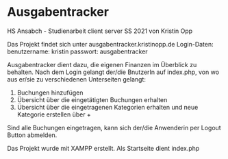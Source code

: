 # Ausgabentracker
HS Ansabch - Studienarbeit client server SS 2021
von Kristin Opp

Das Projekt findet sich unter ausgabentracker.kristinopp.de
Login-Daten: 
benutzername: kristin
passwort: ausgabentracker

Ausgabentracker dient dazu, die eigenen Finanzen im Überblick zu behalten. Nach dem Login gelangt der/die BnutzerIn auf index.php, von wo aus er/sie zu verschiedenen Unterseiten gelangt:
1) Buchungen hinzufügen
2) Übersicht über die eingetätigten Buchungen erhalten
3) Übersicht über die eingetragenen Kategorien erhalten und neue Kategorie erstellen über + 

Sind alle Buchungen eingetragen, kann sich der/die Anwenderin per Logout Button abmelden.

Das Projekt wurde mit XAMPP erstellt. Als Startseite dient index.php
